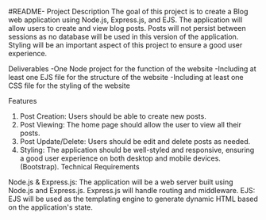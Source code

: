 #README-
Project Description 
The goal of this project is to create a Blog web application using Node.js, Express.js, and EJS. The application will allow users to create and view blog posts. Posts will not persist between sessions as no database will be used in this version of the application. Styling will be an important aspect of this project to ensure a good user experience.

Deliverables 
-One Node project for the function of the website 
-Including at least one EJS file for the structure of the website 
-Including at least one CSS file for the styling of the website

Features

1. Post Creation: Users should be able to create new posts.
2. Post Viewing: The home page should allow the user to view all their posts.
3. Post Update/Delete: Users should be edit and delete posts as needed.
4. Styling: The application should be well-styled and responsive, ensuring a good user experience on both desktop and mobile devices.(Bootstrap).
Technical Requirements

Node.js & Express.js: The application will be a web server built using Node.js and Express.js. Express.js will handle routing and middleware.
EJS: EJS will be used as the templating engine to generate dynamic HTML based on the application's state.
